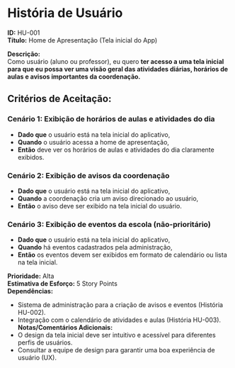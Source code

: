 # História de Usuário

**ID:** HU-001  
**Título:** Home de Apresentação (Tela inicial do App)  

**Descrição:**  
Como usuário (aluno ou professor), eu quero **ter acesso a uma tela inicial para que eu possa ver uma visão geral das atividades diárias, horários de aulas e avisos importantes da coordenação.**

## Critérios de Aceitação:

### Cenário 1: Exibição de horários de aulas e atividades do dia
- **Dado que** o usuário está na tela inicial do aplicativo,
- **Quando** o usuário acessa a home de apresentação,
- **Então** deve ver os horários de aulas e atividades do dia claramente exibidos.

### Cenário 2: Exibição de avisos da coordenação
- **Dado que** o usuário está na tela inicial do aplicativo,
- **Quando** a coordenação cria um aviso direcionado ao usuário,
- **Então** o aviso deve ser exibido na tela inicial do usuário.

### Cenário 3: Exibição de eventos da escola (não-prioritário)
- **Dado que** o usuário está na tela inicial do aplicativo,
- **Quando** há eventos cadastrados pela administração,
- **Então** os eventos devem ser exibidos em formato de calendário ou lista na tela inicial.

**Prioridade:** Alta  
**Estimativa de Esforço:** 5 Story Points  
**Dependências:** 
- Sistema de administração para a criação de avisos e eventos (História HU-002).
- Integração com o calendário de atividades e aulas (História HU-003).  
**Notas/Comentários Adicionais:**  
- O design da tela inicial deve ser intuitivo e acessível para diferentes perfis de usuários.
- Consultar a equipe de design para garantir uma boa experiência de usuário (UX).
